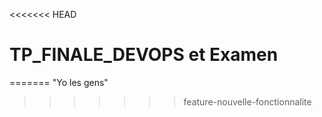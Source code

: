<<<<<<< HEAD
# TP_FINALE_DEVOPS et Examen
=======
"Yo les gens"
>>>>>>> feature-nouvelle-fonctionnalite
